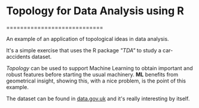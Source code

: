 # Topology for Data Analysis using R
============================

An example of an application of topological ideas in data analysis. 

It's a simple exercise that uses the R package *"TDA"* to study a car-accidents dataset. 

*Topology* can be used to support Machine Learning to obtain important and robust features before starting the usual machinery. __ML__ benefits from geometrical insight, showing this, with a nice problem, is the point of this example.

The dataset can be found in [data.gov.uk](https://data.gov.uk) and it's really interesting by itself.
